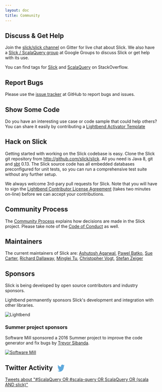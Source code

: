 ```yaml
---
layout: doc
title: Community
---
```


## Discuss & Get Help

Join the [slick/slick channel](https://gitter.im/slick/slick?utm_source=share-link&utm_medium=link&utm_campaign=share-link) on Gitter for live chat about Slick.
We also have a [Slick / ScalaQuery group](http://groups.google.com/group/scalaquery)
at Google Groups to discuss Slick or get help with its use.

You can find tags for
[Slick](http://stackoverflow.com/questions/tagged/slick) and
[ScalaQuery](http://stackoverflow.com/questions/tagged/scalaquery) on StackOverflow.

## Report Bugs

Please use the [issue tracker](http://github.com/slick/slick/issues) at GitHub
to report bugs and issues.

## Show Some Code

Do you have an interesting use case or code sample that could help others?
You can share it easily by contributing a
[Lightbend Activator Template](http://lightbend.com/activator/template/contribute)

## Hack on Slick

Getting started with working on the Slick codebase is easy. Clone the Slick git repository
from <http://github.com/slick/slick>. All you need is Java 8, git and
[sbt](http://www.scala-sbt.org/) 0.13. The Slick source code has all embedded
databases preconfigured for unit tests, so you can run a comprehensive test suite
without any further setup.

We always welcome 3rd-pary pull requests for Slick. Note that you will have to sign the
[Lightbend Contributor License Agreement](https://www.lightbend.com/contribute/cla)
(takes two minutes on-line) before we can accept your contributions.

## Community Process

The [Community Process](/community/process) explains how decisions are made in the Slick project.
Please take note of the [Code of Conduct](/community/conduct) as well.

## Maintainers

The current maintainers of Slick are:
[Ashutosh Agarwal](https://github.com/Radsaggi), [Pawel Batko](https://github.com/pbatko), [Sue Carter](https://github.com/smootoo), [Richard Dallaway](https://github.com/d6y), [Minglei Tu](https://github.com/tminglei), [Christopher Vogt](https://github.com/cvogt), [Stefan Zeiger](https://github.com/szeiger)

## Sponsors

Slick is being developed by open source contributors and industry sponsors.

Lightbend permanently sponsors Slick's development and integration with other libraries.

<img src="https://cloud.githubusercontent.com/assets/274947/16626417/c6b8e288-4376-11e6-8651-85bbdb318816.png" height="50" alt="Lightbend" />

### Summer project sponsors

Software Mill sponsored a 2016 Summer project to improve the code generator and fix bugs by [Trevor Sibanda](https://twitter.com/trevorsibb).

<a href="https://softwaremill.com/"><img src="https://cloud.githubusercontent.com/assets/274947/16626348/76b7ba34-4376-11e6-820e-269a772d1339.png" height="20" alt="Software Mill" /></a> 

## Twitter Activity <a href="http://twitter.com" style="padding-left: 0.5em"><img src="/resources/images/Twitter_logo_blue.png" style="width: 1.1em; height: 1.1em; padding: 0; margin: 0; vertical-align: text-bottom"/></a>
<a class="twitter-timeline" data-chrome="nofooter transparent noheader" width="698" height="600" href="https://twitter.com/search?q=%23ScalaQuery+OR+%23scala-query+OR+ScalaQuery+OR+%28scala+AND+slick%29"  data-widget-id="421603285133295617">Tweets about "#ScalaQuery OR #scala-query OR ScalaQuery OR (scala AND slick)"</a>
<script src="/resources/javascript/twitter.js"> </script>
